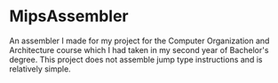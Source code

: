 # MipsAssembler

An assembler I made for my project for the Computer Organization and Architecture course which I had taken in my second year of Bachelor's degree. This project does not assemble jump type instructions and is relatively simple.
